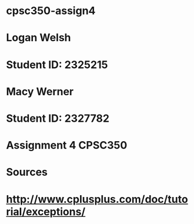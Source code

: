 # cpsc350-assign4
# Logan Welsh
# Student ID: 2325215
# Macy Werner
# Student ID: 2327782
# Assignment 4 CPSC350
# Sources
# http://www.cplusplus.com/doc/tutorial/exceptions/ 

